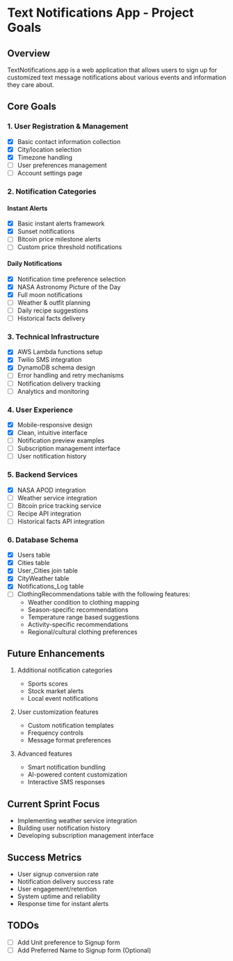 # Text Notifications App - Project Goals

## Overview
TextNotifications.app is a web application that allows users to sign up for customized text message notifications about various events and information they care about.

## Core Goals

### 1. User Registration & Management
- [x] Basic contact information collection
- [x] City/location selection
- [x] Timezone handling
- [ ] User preferences management
- [ ] Account settings page

### 2. Notification Categories

#### Instant Alerts
- [x] Basic instant alerts framework
- [x] Sunset notifications
- [ ] Bitcoin price milestone alerts
- [ ] Custom price threshold notifications

#### Daily Notifications
- [x] Notification time preference selection
- [x] NASA Astronomy Picture of the Day
- [x] Full moon notifications
- [ ] Weather & outfit planning
- [ ] Daily recipe suggestions
- [ ] Historical facts delivery

### 3. Technical Infrastructure
- [x] AWS Lambda functions setup
- [x] Twilio SMS integration
- [x] DynamoDB schema design
- [ ] Error handling and retry mechanisms
- [ ] Notification delivery tracking
- [ ] Analytics and monitoring

### 4. User Experience
- [x] Mobile-responsive design
- [x] Clean, intuitive interface
- [ ] Notification preview examples
- [ ] Subscription management interface
- [ ] User notification history

### 5. Backend Services
- [x] NASA APOD integration
- [ ] Weather service integration
- [ ] Bitcoin price tracking service
- [ ] Recipe API integration
- [ ] Historical facts API integration

### 6. Database Schema
- [x] Users table
- [x] Cities table
- [x] User_Cities join table
- [x] CityWeather table
- [x] Notifications_Log table
- [ ] ClothingRecommendations table with the following features:
  - Weather condition to clothing mapping
  - Season-specific recommendations
  - Temperature range based suggestions
  - Activity-specific recommendations
  - Regional/cultural clothing preferences

## Future Enhancements
1. Additional notification categories
   - Sports scores
   - Stock market alerts
   - Local event notifications

2. User customization features
   - Custom notification templates
   - Frequency controls
   - Message format preferences

3. Advanced features
   - Smart notification bundling
   - AI-powered content customization
   - Interactive SMS responses

## Current Sprint Focus
- Implementing weather service integration
- Building user notification history
- Developing subscription management interface

## Success Metrics
- User signup conversion rate
- Notification delivery success rate
- User engagement/retention
- System uptime and reliability
- Response time for instant alerts


## TODOs
- [ ] Add Unit preference to Signup form
- [ ] Add Preferred Name to Signup form (Optional)